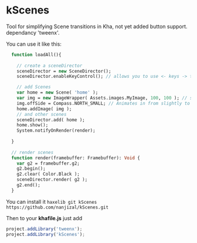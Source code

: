 # kScenes
Tool for simplifying Scene transitions in Kha, not yet added button support.
dependancy 'tweenx'.

You can use it like this:
```haxe
  function loadAll(){
  
    // create a sceneDirector
    sceneDirector = new SceneDirector();
    sceneDirector.enableKeyControl(); // allows you to use <- keys -> to navigate scenes( fades between )

    // add Scenes
    var home = new Scene( 'home' );
    var img = new ImageWrapper( Assets.images.MyImage, 100, 100 ); // support for text with variable letter spacing.
    img.offSide = Compass.NORTH_SMALL; // Animates in from slightly to the north and out same way.
    home.addImage( img );
    // and other scenes
    sceneDirector.add( home );
    home.show();
    System.notifyOnRender(render);
    
  }
  
  // render scenes
  function render(framebuffer: Framebuffer): Void {
    var g2 = framebuffer.g2;
    g2.begin();
    g2.clear( Color.Black );
    sceneDirector.render( g2 );
    g2.end();
  }

```

You can install it 
```haxelib git kScenes https://github.com/nanjizal/kScenes.git```

Then to your **khafile.js** just add
``` js
project.addLibrary('tweenx'); 
project.addLibrary('kScenes');
```
